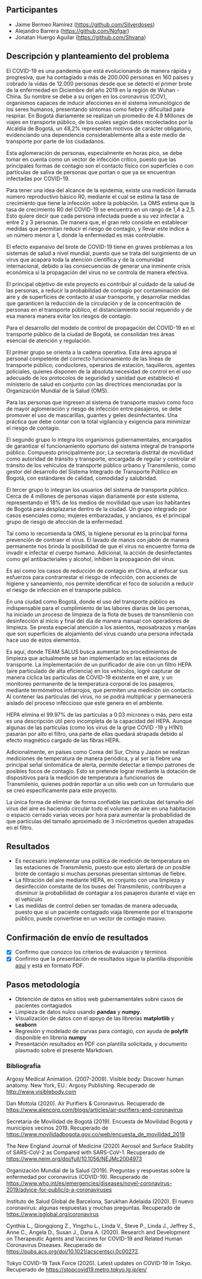 ## Participantes

- Jaime Bermeo Ramírez (https://github.com/Silverdoses)
- Alejandro Barrera (https://github.com/Nofgar)
- Jonatan Huergo Aguilar (https://github.com/Shvana)

## Descripción y planteamiento del problema

El COVID-19 es una pandemia que está evolucionando de manera rápida y progresiva, que ha contagiado a más de 200.000 personas en 160 países y cobrado la vidas de 12.000 personas desde que se detectó el primer brote de la enfermedad en Diciembre del año 2019 en la región de Wuhan - China. Su nombre se debe a su origen en los coronavirus (COV), organismos capaces de inducir afecciones en el sistema inmunológico de los seres humanos, presentando síntomas como fiebre y dificultad para respirar. 
En Bogotá diariamente se realizan un promedio de 4.9 Millones de viajes en transporte público, de los cuales según datos recolectados por la Alcaldía de Bogotá, un 48,2% representan motivos de carácter obligatorio, evidenciando una dependencia considerablemente alta a este medio de transporte por parte de los ciudadanos.

Esta aglomeración de personas, especialmente en horas pico, se  debe tomar en cuenta como un vector de infección crítico, puesto que las principales formas de contagio son el contacto físico con superficies o con partículas de saliva de personas que portan o que ya se encuentran infectadas por COVID-19.

Para tener una idea del alcance de la epidemia, existe una medición llamada número reproductivo básico R0, mediante el cual se estima la tasa de crecimiento que tiene la infección sobre la población. La OMS estima que la tasa de crecimiento R0 del COVID-19 se encuentra en un rango de 1,4 a 2,5. Esto quiere decir que cada persona infectada puede a su vez infectar a entre 2 y 3 personas. De manera que, el gran reto consiste en establecer medidas que permitan reducir el riesgo de contagio, y llevar este índice a un número menor a 1, donde la enfermedad es más controlable.

El efecto expansivo del brote de COVID-19 tiene en graves problemas a los sistemas de salud a nivel mundial, puesto que se trata del surgimiento de un virus que acapara toda la atención científica y de la comunidad internacional, debido a las consecuencias de generar una inminente crisis económica si la propagación del virus no se controla de manera efectiva. 

El principal objetivo de este proyecto es contribuir al cuidado de la salud de las personas, a reducir la probabilidad de contagio por contaminación del aire y de superficies de contacto al usar transporte, y desarrollar medidas que garanticen la reducción de la circulación y de la concentración de personas en el transporte público, el distanciamiento social requerido y de esa manera manera evitar los riesgos de contagio.

Para el desarrollo del modelo de control de propagación del COVID-19 en el transporte público de la ciudad de Bogotá, se consolidan tres áreas esencial de atención y regulación. 

El primer grupo se orienta a la cadena operativa. Esta área agrupa al personal competente del correcto funcionamiento de las líneas de transporte público; conductores, operarios de estación, taquilleros, agentes policiales, quienes disponen de la absoluta necesidad de control en el uso adecuado de los protocolos de seguridad y sanidad que estableció el ministerio de salud en conjunto con las directrices mencionadas por la Organización Mundial de la Salud (OMS).

Para las personas que ingresen al sistema de transporte masivo como foco de mayor aglomeración y riesgo de infección entre pasajeros, se debe promover el uso de mascarillas, guantes y geles desinfectantes. Una práctica que debe contar con la total vigilancia y exigencia para minimizar el riesgo de contagio. 

El segundo grupo lo integra los organismos gubernamentales, encargados de garantizar el funcionamiento oportuno del sistema integral de transporte público. Compuesto principalmente por; La secretaría distrital de movilidad como autoridad de tránsito y transporte, encargada de regular y controlar el tránsito de los vehículos de transporte público urbano y Transmilenio, como gestor del desarrollo del Sistema Integrado de Transporte Público en Bogotá, con estándares de calidad, comodidad y salubridad. 

El tercer grupo lo integran los usuarios del sistema de transporte público. Cerca de 4 millones de personas viajan diariamente por este sistema, representando el 18% de los medios de movilidad que usan los habitantes de Bogotá para desplazarse dentro de la ciudad.  Un grupo integrado por casos esenciales como; mujeres embarazadas, y ancianos, es el principal grupo de riesgo de afección de la enfermedad. 

Tal como lo recomienda la OMS, la higiene personal es la principal forma prevención de contraer el virus. El lavado de manos con jabón de manera permanente nos brinda la posibilidad de que el virus no encuentre forma de invadir e infectar el cuerpo humano. Adicional, la acción de desinfectantes como gel antibacteriales y alcohol, inhiben la propagación del virus. 

Es así como los casos de reducción de contagio en China, al enfocar sus esfuerzos para contrarrestar el riesgo de infección, con acciones de higiene y saneamiento, nos permite identificar el foco de solución a reducir el riesgo de infección en el transporte público. 

En una ciudad como Bogotá, donde el uso del transporte público es indispensable para el cumplimiento de las labores diarias de las personas, ha iniciado un proceso de limpieza de la flota de buses de transmilenio con desinfección al inicio y final del día de  manera manual con operadores de limpieza. Se presta especial atención a los asientos, reposabrazos y manijas que son superficies de alojamiento del virus cuando una persona infectada hace uso de estos elementos. 

Es aquí, donde TEAM SALUS busca aumentar los procedimientos de limpieza que actualmente se han implementado en las estaciones de transporte. La implementación de un purificador de aire con un filtro HEPA (aire particulado de alta eficiencia) en los vehículos, logré capturar de manera cíclica las partículas de COVID-19 existente en el aire, y un monitoreo permanente de la temperatura corporal de los pasajeros, mediante termómetros infrarrojos, que permiten una medición sin contacto. Al contener las partículas del virus, no se podrá multiplicar y permanecerá aislado del proceso infeccioso que este genera en el ambiente.

HEPA elimina el 99.97% de las partículas a 0.03 micrones o más, pero esta es una descripción útil  pero incompleta de la capacidad del HEPA. Aunque algunas de las partículas (como los virus de la gripe COVID -19 y H1N1) pasarán por alto el filtro, una parte de ellas quedará atrapada debido al efecto magnético cargado de las fibras HEPA. 

Adicionalmente, en países como Corea del Sur, China y Japón se realizan mediciones de temperatura de manera periódica, y al ser la fiebre una principal señal sintomática de alerta, permite detectar a tiempo patrones de posibles focos de contagio. Esto se pretende lograr mediante la dotación de dispositivos para la medición de temperatura a funcionarios de Transmilenio, quienes podrán reportar a un sitio web con un formulario que se creó específicamente para este proyecto.

La única forma de eliminar de forma confiable las partículas del tamaño del virus del aire es haciendo circular todo el volumen de aire en una habitación o espacio cerrado varias veces por hora para aumentar la probabilidad de que partículas del tamaño aproximado de 3 micrómetros queden atrapadas en el filtro. 


## Resultados
- Es necesario implementar una política de medición de temperatura en las estaciones de Transmilenio, puesto que esto alertará de un posible brote de contagio si muchas personas presentan síntomas de fiebre.
- La filtración del aire mediante HEPA, en conjunto con una limpieza y desinfección constante de los buses del Transmilenio, contribuyen a disminuir la probabilidad de contagiar a los pasajeros durante el viaje en el vehículo
- Las medidas de control deben ser tomadas de manera adecuada, puesto que si un paciente contagiado viaja libremente por el transporte público, puede convertirse en un vector de contagio masivo.

## Confirmación de envío de resultados

- [x] Confirmo que conozco los criterios de evaluación y términos
- [x] Confirmo que la presentación de resultados sigue la plantilla disponible [aquí](https://docs.google.com/presentation/d/1dCFx4epg2Ny-g-Ubq9esXCEXE6pEQwWsn1T7OImvzdI/edit?usp=sharing) y está en formato PDF.

## Pasos metodología

- Obtención de datos en sitios web gubernamentales sobre casos de pacientes contagiados
- Limpieza de datos nulos usando **pandas** y **numpy**.
- Visualización de datos con el apoyo de las librerías **matplotlib** y **seaborn**
- Regresión y modelado de curvas para contagio, con ayuda de **polyfit** disponible en librería **numpy**
- Presentación resultados en PDF con plantilla solicitada, y documento plasmado sobre el presente Markdown.

### Bibliografía

Argosy Medical Animation. (2007-2009). Visible body: Discover human anatomy. New York, EU.: Argosy Publishing. Recuperado de http://www.visiblebody.com

Dan Mottola (2020). Air Purifiers & Coronavirus. Recuperado de https://www.alencorp.com/blogs/articles/air-purifiers-and-coronavirus

Secretaría de Movilidad de Bogotá (2019). Encuesta de Movilidad Bogotá y municipios vecinos 2019. Recuperado de   https://www.movilidadbogota.gov.co/web/encuesta_de_movilidad_2019

The New England Journal of Medicine (2020) Aerosol and Surface Stability of SARS-CoV-2 as Compared with SARS-CoV-1. Recuperado de https://www.nejm.org/doi/full/10.1056/NEJMc2004973

Organización Mundial de la Salud (2019). Preguntas y respuestas sobre la enfermedad por coronavirus (COVID-19). Recuperado de https://www.who.int/es/emergencies/diseases/novel-coronavirus-2019/advice-for-public/q-a-coronaviruses 

Instituto de Salud Global de Barcelona, Sarukhan Adelaida (2020). El nuevo coronavirus: algunas respuestas y muchas preguntas. Recuperado de https://www.isglobal.org/coronavirus 

Cynthia L., Qiongqiong Z., Yingzhu L., Linda V., Steve P., Linda J., Jeffrey S., Anne C., Angela D., Susan J., Dana A. (2020).  Research and Development on Therapeutic Agents and Vaccines for COVID-19 and Related Human Coronavirus Diseases. 
Recuperado de https://pubs.acs.org/doi/10.1021/acscentsci.0c00272. 

Tokyo COVID-19 Task Force (2020). Latest updates on COVID-19 in Tokyo. Recuperado de https://stopcovid19.metro.tokyo.lg.jp/en/ 

